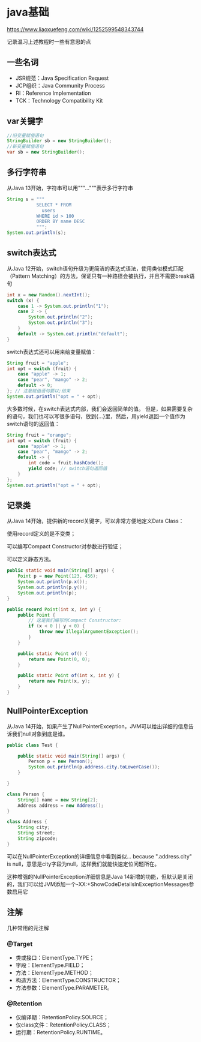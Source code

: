 # java基础

https://www.liaoxuefeng.com/wiki/1252599548343744

记录温习上述教程时一些有意思的点

## 一些名词

- JSR规范：Java Specification Request
- JCP组织：Java Community Process
- RI：Reference Implementation
- TCK：Technology Compatibility Kit

## var关键字

```java
//旧变量赋值语句
StringBuilder sb = new StringBuilder();
//新变量赋值语句
var sb = new StringBuilder();
```

## 多行字符串

从Java 13开始，字符串可以用"""..."""表示多行字符串

```java
String s = """
           SELECT * FROM
             users
           WHERE id > 100
           ORDER BY name DESC
           """;
System.out.println(s);
```

## switch表达式

从Java 12开始，switch语句升级为更简洁的表达式语法，使用类似模式匹配（Pattern Matching）的方法，保证只有一种路径会被执行，并且不需要break语句

```java
int x = new Random().nextInt();
switch (x) {
    case 1 -> System.out.println("1");
    case 2 -> {
        System.out.println("2");
        System.out.println("3");
    }
    default -> System.out.println("default");
}
```

switch表达式还可以用来给变量赋值：

```java
String fruit = "apple";
int opt = switch (fruit) {
    case "apple" -> 1;
    case "pear", "mango" -> 2;
    default -> 0;
}; // 注意赋值语句要以;结束
System.out.println("opt = " + opt);
```

大多数时候，在switch表达式内部，我们会返回简单的值。
但是，如果需要复杂的语句，我们也可以写很多语句，放到{...}里，然后，用yield返回一个值作为switch语句的返回值：

```java
String fruit = "orange";
int opt = switch (fruit) {
    case "apple" -> 1;
    case "pear", "mango" -> 2;
    default -> {
        int code = fruit.hashCode();
        yield code; // switch语句返回值
    }
};
System.out.println("opt = " + opt);
```

## 记录类

从Java 14开始，提供新的record关键字，可以非常方便地定义Data Class：

使用record定义的是不变类；

可以编写Compact Constructor对参数进行验证；

可以定义静态方法。

```java
public static void main(String[] args) {
    Point p = new Point(123, 456);
    System.out.println(p.x());
    System.out.println(p.y());
    System.out.println(p);
}

public record Point(int x, int y) {
    public Point {
        // 这是我们编写的Compact Constructor:
        if (x < 0 || y < 0) {
            throw new IllegalArgumentException();
        }
    }

    public static Point of() {
        return new Point(0, 0);
    }

    public static Point of(int x, int y) {
        return new Point(x, y);
    }
}
```

## NullPointerException

从Java 14开始，如果产生了NullPointerException，JVM可以给出详细的信息告诉我们null对象到底是谁。

```java
public class Test {

    public static void main(String[] args) {
        Person p = new Person();
        System.out.println(p.address.city.toLowerCase());
    }

}

class Person {
    String[] name = new String[2];
    Address address = new Address();
}

class Address {
    String city;
    String street;
    String zipcode;
}
```

可以在NullPointerException的详细信息中看到类似... because "<local1>.address.city" is null，意思是city字段为null，这样我们就能快速定位问题所在。

这种增强的NullPointerException详细信息是Java 14新增的功能，但默认是关闭的，我们可以给JVM添加一个-XX:+ShowCodeDetailsInExceptionMessages参数启用它

## 注解

几种常用的元注解

### @Target

- 类或接口：ElementType.TYPE；
- 字段：ElementType.FIELD；
- 方法：ElementType.METHOD；
- 构造方法：ElementType.CONSTRUCTOR；
- 方法参数：ElementType.PARAMETER。

### @Retention

- 仅编译期：RetentionPolicy.SOURCE；
- 仅class文件：RetentionPolicy.CLASS；
- 运行期：RetentionPolicy.RUNTIME。